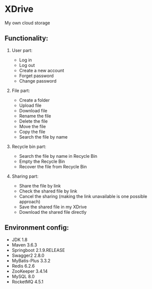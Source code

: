 # XDrive
My own cloud storage

## Functionality:
1. User part:
    - Log in
    - Log out
    - Create a new account
    - Forget password
    - Change password

2. File part:
    - Create a folder
    - Upload file
    - Download file
    - Rename the file
    - Delete the file
    - Move the file
    - Copy the file
    - Search the file by name

3. Recycle bin part:
    - Search the file by name in Recycle Bin
    - Empty the Recycle Bin
    - Recover the file from Recycle Bin

4. Sharing part:
    - Share the file by link
    - Check the shared file by link
    - Cancel the sharing (making the link unavailable is one possible approach)
    - Save the shared file in my XDrive
    - Download the shared file directly

## Environment config:
- JDK 1.8
- Maven 3.6.3
- Springboot 2.1.9.RELEASE
- Swagger2 2.8.0
- MyBatis-Plus 3.3.2
- Redis 6.2.6
- ZooKeeper 3.4.14
- MySQL 8.0
- RocketMQ 4.5.1
